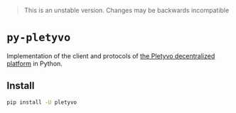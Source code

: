 > This is an unstable version. Changes may be backwards incompatible

# `py-pletyvo`

Implementation of the client and protocols of [the Pletyvo decentralized platform](https://pletyvo.osyah.com/) in Python.

## Install

```bash
pip install -U pletyvo
```

